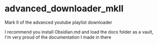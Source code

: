 # advanced_downloader_mkII

Mark II of the advanced youtube playlist downloader

I recommend you install Obsidian.md and load the docs folder as a vault, I'm very proud of the documentation I made in there